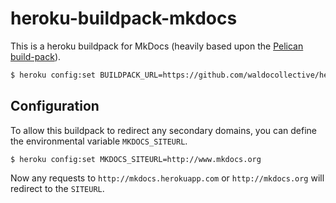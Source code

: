 heroku-buildpack-mkdocs
=======================

This is a heroku buildpack for MkDocs (heavily based upon the
[Pelican build-pack](https://github.com/getpelican/heroku-buildpack-pelican)).

```bash
$ heroku config:set BUILDPACK_URL=https://github.com/waldocollective/heroku-buildpack-mkdocs
```

## Configuration

To allow this buildpack to redirect any secondary domains, you can define the
environmental variable `MKDOCS_SITEURL`.

```heroku
$ heroku config:set MKDOCS_SITEURL=http://www.mkdocs.org
```

Now any requests to `http://mkdocs.herokuapp.com` or `http://mkdocs.org` will redirect to the `SITEURL`.
